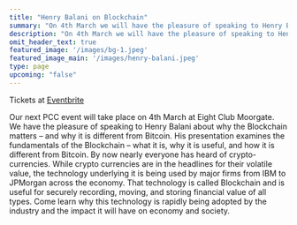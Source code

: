 ```yaml
---
title: "Henry Balani on Blockchain"
summary: "On 4th March we will have the pleasure of speaking to Henry Balani about why the Blockchain matters – and why it is different from Bitcoin"
description: "On 4th March we will have the pleasure of speaking to Henry Balani about why the Blockchain matters – and why it is different from Bitcoin"
omit_header_text: true
featured_image: '/images/bg-1.jpeg'
featured_image_main: '/images/henry-balani.jpeg'
type: page
upcoming: "false"
---
```


Tickets at [Eventbrite](https://www.eventbrite.co.uk/e/pcc-event-henry-balani-on-blockchain-tickets-56791841928)

Our next PCC event will take place on 4th March at Eight Club Moorgate. We have the pleasure of speaking to Henry Balani about why the Blockchain matters – and why it is different from Bitcoin. His presentation examines the fundamentals of the Blockchain – what it is, why it is useful, and how it is different from Bitcoin. By now nearly everyone has heard of crypto-currencies. While crypto currencies are in the headlines for their volatile value, the technology underlying it is being used by major firms from IBM to JPMorgan across the economy. That technology is called Blockchain and is useful for securely recording, moving, and storing financial value of all types.  Come learn why this technology is rapidly being adopted by the industry and the impact it will have on economy and society.
